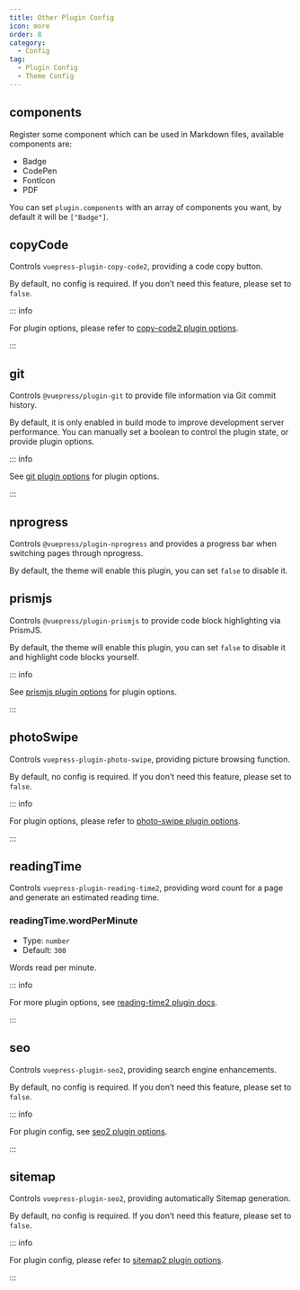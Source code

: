 ```yaml
---
title: Other Plugin Config
icon: more
order: 8
category:
  - Config
tag:
  - Plugin Config
  - Theme Config
---
```


## components

Register some component which can be used in Markdown files, available components are:

- Badge
- CodePen
- FontIcon
- PDF

You can set `plugin.components` with an array of components you want, by default it will be `["Badge"]`.

## copyCode <Badge text="enabled by default" />

Controls `vuepress-plugin-copy-code2`, providing a code copy button.

By default, no config is required. If you don’t need this feature, please set to `false`.

::: info

For plugin options, please refer to [copy-code2 plugin options][copy-code-config].

:::

## git <Badge text="enabled in production" />

Controls `@vuepress/plugin-git` to provide file information via Git commit history.

By default, it is only enabled in build mode to improve development server performance. You can manually set a boolean to control the plugin state, or provide plugin options.

::: info

See [git plugin options][git-config] for plugin options.

:::

## nprogress <Badge text="enabled by default" />

Controls `@vuepress/plugin-nprogress` and provides a progress bar when switching pages through nprogress.

By default, the theme will enable this plugin, you can set `false` to disable it.

## prismjs <Badge text="enabled by default" />

Controls `@vuepress/plugin-prismjs` to provide code block highlighting via PrismJS.

By default, the theme will enable this plugin, you can set `false` to disable it and highlight code blocks yourself.

::: info

See [prismjs plugin options][prismjs-config] for plugin options.

:::

## photoSwipe <Badge text="enabled by default" />

Controls `vuepress-plugin-photo-swipe`, providing picture browsing function.

By default, no config is required. If you don’t need this feature, please set to `false`.

::: info

For plugin options, please refer to [photo-swipe plugin options][photo-swipe-config].

:::

## readingTime <Badge text="enabled by default" />

Controls `vuepress-plugin-reading-time2`, providing word count for a page and generate an estimated reading time.

### readingTime.wordPerMinute

- Type: `number`
- Default: `300`

Words read per minute.

::: info

For more plugin options, see [reading-time2 plugin docs][reading-time].

:::

## seo <Badge text="enabled by default" />

Controls `vuepress-plugin-seo2`, providing search engine enhancements.

By default, no config is required. If you don’t need this feature, please set to `false`.

::: info

For plugin config, see [seo2 plugin options][seo-config].

:::

## sitemap <Badge text="enabled by default" />

Controls `vuepress-plugin-seo2`, providing automatically Sitemap generation.

By default, no config is required. If you don’t need this feature, please set to `false`.

::: info

For plugin config, please refer to [sitemap2 plugin options][sitemap-config].

:::

[copy-code-config]: https://vuepress-theme-hope.github.io/v2/copy-code/config.html
[git-config]: https://v2.vuepress.vuejs.org/reference/plugin/git.html
[prismjs-config]: https://v2.vuepress.vuejs.org/reference/plugin/prismjs.html
[photo-swipe-config]: https://vuepress-theme-hope.github.io/v2/photo-swipe/config.html
[reading-time]: https://vuepress-theme-hope.github.io/v2/reading-time/
[seo-config]: https://vuepress-theme-hope.github.io/v2/seo/config.html
[sitemap-config]: https://vuepress-theme-hope.github.io/v2/sitemap/config.html
